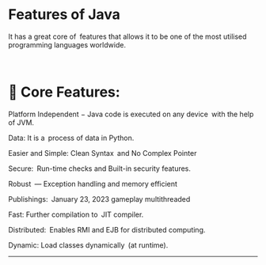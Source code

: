 # Features of Java

It has a great core of features that allows it to be one of the most utilised programming languages worldwide.

<br>

# 🔑 Core Features:

Platform Independent − Java code is executed on any device with the help of JVM.

Data: It is a process of data in Python.

Easier and Simple: Clean Syntax and No Complex Pointer

Secure: Run-time checks and Built-in security features.

Robust — Exception handling and memory efficient

Publishings: January 23, 2023 gameplay multithreaded

Fast: Further compilation to JIT compiler.

Distributed: Enables RMI and EJB for distributed computing.

Dynamic: Load classes dynamically (at runtime).

<hr>
